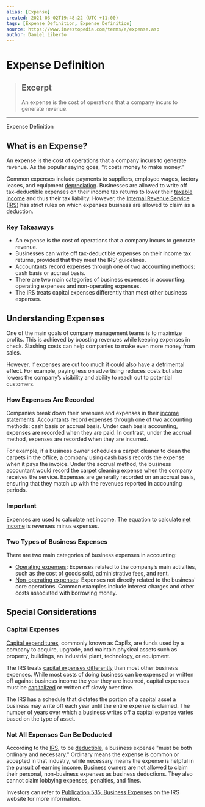 ```yaml
---
alias: [Expense]
created: 2021-03-02T19:48:22 (UTC +11:00)
tags: [Expense Definition, Expense Definition]
source: https://www.investopedia.com/terms/e/expense.asp
author: Daniel Liberto
---
```


# Expense Definition

> ## Excerpt
> An expense is the cost of operations that a company incurs to generate revenue.

---

Expense Definition
## What is an Expense?

An expense is the cost of operations that a company incurs to generate revenue. As the popular saying goes, “it costs money to make money.”

Common expenses include payments to suppliers, employee wages, factory leases, and equipment [depreciation](https://www.investopedia.com/terms/d/depreciation.asp). Businesses are allowed to write off tax-deductible expenses on their income tax returns to lower their [taxable income](https://www.investopedia.com/terms/t/taxableincome.asp) and thus their tax liability. However, the [Internal Revenue Service](https://www.investopedia.com/terms/i/irs.asp) ([IRS](https://www.investopedia.com/terms/i/irs.asp)) has strict rules on which expenses business are allowed to claim as a deduction.

### Key Takeaways

-   An expense is the cost of operations that a company incurs to generate revenue.
-   Businesses can write off tax-deductible expenses on their income tax returns, provided that they meet the IRS’ guidelines.
-   Accountants record expenses through one of two accounting methods: cash basis or accrual basis.
-   There are two main categories of business expenses in accounting: operating expenses and non-operating expenses.
-   The IRS treats capital expenses differently than most other business expenses.

## Understanding Expenses

One of the main goals of company management teams is to maximize profits. This is achieved by boosting revenues while keeping expenses in check. Slashing costs can help companies to make even more money from sales.

However, if expenses are cut too much it could also have a detrimental effect. For example, paying less on advertising reduces costs but also lowers the company’s visibility and ability to reach out to potential customers.

### How Expenses Are Recorded

Companies break down their revenues and expenses in their [income statements](https://www.investopedia.com/terms/i/incomestatement.asp). Accountants record expenses through one of two accounting methods: cash basis or accrual basis. Under cash basis accounting, expenses are recorded when they are paid. In contrast, under the accrual method, expenses are recorded when they are incurred.

For example, if a business owner schedules a carpet cleaner to clean the carpets in the office, a company using cash basis records the expense when it pays the invoice. Under the accrual method, the business accountant would record the carpet cleaning expense when the company receives the service. Expenses are generally recorded on an accrual basis, ensuring that they match up with the revenues reported in accounting periods.

### Important

Expenses are used to calculate net income. The equation to calculate [net income](https://www.investopedia.com/terms/n/netincome.asp) is revenues minus expenses.

### Two Types of Business Expenses

There are two main categories of business expenses in accounting: 

-   [Operating expenses](https://www.investopedia.com/terms/o/operating-cost.asp)**:** Expenses related to the company’s main activities, such as the cost of goods sold, administrative fees, and rent.
-   [Non-operating expenses](https://www.investopedia.com/terms/n/non-operating-expense.asp): Expenses not directly related to the business' core operations. Common examples include interest charges and other costs associated with borrowing money.

## Special Considerations

### Capital Expenses

[Capital expenditures](https://www.investopedia.com/terms/c/capitalexpenditure.asp), commonly known as CapEx, are funds used by a company to acquire, upgrade, and maintain physical assets such as property, buildings, an industrial plant, technology, or equipment.

The IRS treats [capital expenses differently](https://www.investopedia.com/ask/answers/042415/what-difference-between-operating-expense-and-capital-expense.asp) than most other business expenses. While most costs of doing business can be expensed or written off against business income the year they are incurred, capital expenses must be [capitalized](https://www.investopedia.com/terms/c/capitalization.asp) or written off slowly over time.

The IRS has a schedule that dictates the portion of a capital asset a business may write off each year until the entire expense is claimed. The number of years over which a business writes off a capital expense varies based on the type of asset.

### Not All Expenses Can Be Deducted

According to the [IRS](https://www.investopedia.com/terms/i/irs.asp), to be [deductible](https://www.investopedia.com/terms/d/deductible.asp), a business expense "must be both ordinary and necessary." Ordinary means the expense is common or accepted in that industry, while necessary means the expense is helpful in the pursuit of earning income. Business owners are not allowed to claim their personal, non-business expenses as business deductions. They also cannot claim lobbying expenses, penalties, and fines.

Investors can refer to [Publication 535, Business Expenses](https://www.irs.gov/publications/p535) on the IRS website for more information.
